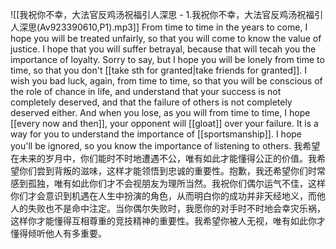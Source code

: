 ![[我祝你不幸，大法官反鸡汤祝福引人深思 - 1.我祝你不幸，大法官反鸡汤祝福引人深思(Av923390610,P1).mp3]]
From time to time in the years to come, I hope you will be treated unfairly, so that you will come to know the value of justice. I hope that you will suffer betrayal, because that will tecah you the importance of loyalty. Sorry to say, but I hope you will be lonely from time to time, so that you don't [[take sth for granted|take friends for granted]]. I wish you bad luck, again, from time to time, so that you will be conscious of the role of chance in life, and understand that your success is not completely deserved, and that the failure of others is not completely deserved either. And when you lose, as you will from time to time, I hope [[every now and then]], your opponent will [[gloat]] over your failure. It is a way for you to understand the importance of [[sportsmanship]]. I hope you'll be ignored, so you know the importance of listening to others. 
我希望在未来的岁月中，你们能时不时地遭遇不公，唯有如此才能懂得公正的价值。我希望你们尝到背叛的滋味，这样才能领悟到忠诚的重要性。抱歉，我还希望你们时常感到孤独，唯有如此你们才不会视朋友为理所当然。我祝你们偶尔运气不佳，这样你们才会意识到机遇在人生中扮演的角色，从而明白你的成功并非天经地义，而他人的失败也不是命中注定。当你偶尔失败时，我愿你的对手时不时地会幸灾乐祸，这样你才能懂得互相尊重的竞技精神的重要性。我希望你被人无视，唯有如此你才懂得倾听他人有多重要。